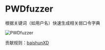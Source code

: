 # PWDfuzzer

根据关键词（如用户名）快速生成相关弱口令字典

![PWDfuzzer](https://raw.githubusercontent.com/r00tSe7en/PWDfuzzer/master/PWDfuzzer.png)

贡献规则：[baishunXD](https://github.com/baishunXD)
